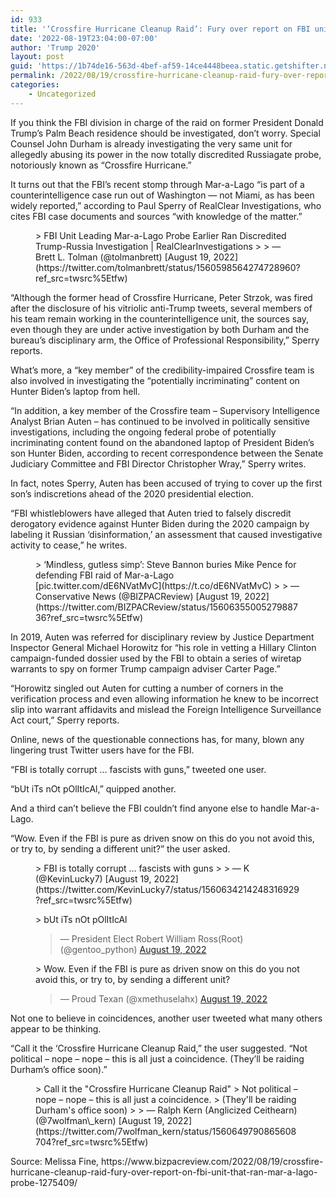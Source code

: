 ```yaml
---
id: 933
title: '‘Crossfire Hurricane Cleanup Raid’: Fury over report on FBI unit that ran Mar-a-Lago probe'
date: '2022-08-19T23:04:00-07:00'
author: 'Trump 2020'
layout: post
guid: 'https://1b74de16-563d-4bef-af59-14ce4448beea.static.getshifter.net/?p=933'
permalink: /2022/08/19/crossfire-hurricane-cleanup-raid-fury-over-report-on-fbi-unit-that-ran-mar-a-lago-probe/
categories:
    - Uncategorized
---
```


If you think the FBI division in charge of the raid on former President Donald Trump’s Palm Beach residence should be investigated, don’t worry. Special Counsel John Durham is already investigating the very same unit for allegedly abusing its power in the now totally discredited Russiagate probe, notoriously known as “Crossfire Hurricane.”

It turns out that the FBI’s recent stomp through Mar-a-Lago “is part of a counterintelligence case run out of Washington — not Miami, as has been widely reported,” according to Paul Sperry of RealClear Investigations, who cites FBI case documents and sources “with knowledge of the matter.”

<figure class="wp-block-embed is-type-rich is-provider-twitter wp-block-embed-twitter"><div class="wp-block-embed__wrapper">> FBI Unit Leading Mar-a-Lago Probe Earlier Ran Discredited Trump-Russia Investigation | RealClearInvestigations <https://t.co/YuoH4lt11x>
> 
> — Brett L. Tolman (@tolmanbrett) [August 19, 2022](https://twitter.com/tolmanbrett/status/1560598564274728960?ref_src=twsrc%5Etfw)

<script async="" charset="utf-8" src="https://platform.twitter.com/widgets.js"></script></div></figure>“Although the former head of Crossfire Hurricane, Peter Strzok, was fired after the disclosure of his vitriolic anti-Trump tweets, several members of his team remain working in the counterintelligence unit, the sources say, even though they are under active investigation by both Durham and the bureau’s disciplinary arm, the Office of Professional Responsibility,” Sperry reports.

What’s more, a “key member” of the credibility-impaired Crossfire team is also involved in investigating the “potentially incriminating” content on Hunter Biden’s laptop from hell.

“In addition, a key member of the Crossfire team – Supervisory Intelligence Analyst Brian Auten – has continued to be involved in politically sensitive investigations, including the ongoing federal probe of potentially incriminating content found on the abandoned laptop of President Biden’s son Hunter Biden, according to recent correspondence between the Senate Judiciary Committee and FBI Director Christopher Wray,” Sperry writes.

In fact, notes Sperry, Auten has been accused of trying to cover up the first son’s indiscretions ahead of the 2020 presidential election.

“FBI whistleblowers have alleged that Auten tried to falsely discredit derogatory evidence against Hunter Biden during the 2020 campaign by labeling it Russian ‘disinformation,’ an assessment that caused investigative activity to cease,” he writes.

<figure class="wp-block-embed is-type-rich is-provider-twitter wp-block-embed-twitter"><div class="wp-block-embed__wrapper">> ‘Mindless, gutless simp’: Steve Bannon buries Mike Pence for defending FBI raid of Mar-a-Lago <https://t.co/6TtowRCp6y> [pic.twitter.com/dE6NVatMvC](https://t.co/dE6NVatMvC)
> 
> — Conservative News (@BIZPACReview) [August 19, 2022](https://twitter.com/BIZPACReview/status/1560635500527988736?ref_src=twsrc%5Etfw)

<script async="" charset="utf-8" src="https://platform.twitter.com/widgets.js"></script></div></figure>In 2019, Auten was referred for disciplinary review by Justice Department Inspector General Michael Horowitz for “his role in vetting a Hillary Clinton campaign-funded dossier used by the FBI to obtain a series of wiretap warrants to spy on former Trump campaign adviser Carter Page.”

“Horowitz singled out Auten for cutting a number of corners in the verification process and even allowing information he knew to be incorrect slip into warrant affidavits and mislead the Foreign Intelligence Surveillance Act court,” Sperry reports.

Online, news of the questionable connections has, for many, blown any lingering trust Twitter users have for the FBI.

“FBI is totally corrupt … fascists with guns,” tweeted one user.

“bUt iTs nOt pOlItIcAl,” quipped another.

And a third can’t believe the FBI couldn’t find anyone else to handle Mar-a-Lago.

“Wow. Even if the FBI is pure as driven snow on this do you not avoid this, or try to, by sending a different unit?” the user asked.

<figure class="wp-block-embed is-type-rich is-provider-twitter wp-block-embed-twitter"><div class="wp-block-embed__wrapper">> FBI is totally corrupt … fascists with guns
> 
> — K (@KevinLucky7) [August 19, 2022](https://twitter.com/KevinLucky7/status/1560634214248316929?ref_src=twsrc%5Etfw)

<script async="" charset="utf-8" src="https://platform.twitter.com/widgets.js"></script></div></figure><figure class="wp-block-embed is-type-rich is-provider-twitter wp-block-embed-twitter"><div class="wp-block-embed__wrapper">> bUt iTs nOt pOlItIcAl
> 
> — President Elect Robert William Ross(Root) (@gentoo\_python) [August 19, 2022](https://twitter.com/gentoo_python/status/1560631359206748161?ref_src=twsrc%5Etfw)

<script async="" charset="utf-8" src="https://platform.twitter.com/widgets.js"></script></div></figure><figure class="wp-block-embed is-type-rich is-provider-twitter wp-block-embed-twitter"><div class="wp-block-embed__wrapper">> Wow. Even if the FBI is pure as driven snow on this do you not avoid this, or try to, by sending a different unit?
> 
> — Proud Texan (@xmethuselahx) [August 19, 2022](https://twitter.com/xmethuselahx/status/1560607385533575169?ref_src=twsrc%5Etfw)

<script async="" charset="utf-8" src="https://platform.twitter.com/widgets.js"></script></div></figure>Not one to believe in coincidences, another user tweeted what many others appear to be thinking.

“Call it the ‘Crossfire Hurricane Cleanup Raid,” the user suggested. “Not political – nope – nope – this is all just a coincidence. (They’ll be raiding Durham’s office soon).”

<figure class="wp-block-embed is-type-rich is-provider-twitter wp-block-embed-twitter"><div class="wp-block-embed__wrapper">> Call it the "Crossfire Hurricane Cleanup Raid"  
> Not political – nope – nope – this is all just a coincidence.  
> (They'll be raiding Durham's office soon) <https://t.co/xcnHkrGQqP>
> 
> — Ralph Kern (Anglicized Ceithearn) (@7wolfman\_kern) [August 19, 2022](https://twitter.com/7wolfman_kern/status/1560649790865608704?ref_src=twsrc%5Etfw)

<script async="" charset="utf-8" src="https://platform.twitter.com/widgets.js"></script></div></figure>Source: Melissa Fine, https://www.bizpacreview.com/2022/08/19/crossfire-hurricane-cleanup-raid-fury-over-report-on-fbi-unit-that-ran-mar-a-lago-probe-1275409/